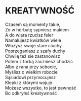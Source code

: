 # KREATYWNOŚĆ

Czasem są momenty takie,  
Ze w herbatę sypniesz makiem   
A do wiara rzucisz feler  
Namalujesz kwiatków wiele  
Włożysz swoje stare ciuchy  
Poprzeganiasz z szafy duchy  
Chwilę też sie zastanowisz  
Potem z torbą zaczniesz chodzić   
Albo z rana przy sobocie,  
Myślisz o wielkim robocie  
Sąsiadowi przymocujesz  
Klepki z którymi wojuje  
Możesz wszystko, to jest pewność  
Bo odkryłeś kreatywność  
